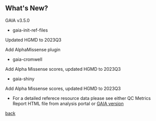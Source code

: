 ## What's New?

GAIA v3.5.0

* gaia-init-ref-files

Updated HGMD to 2023Q3

Add AlphaMissense plugin

* gaia-cromwell

Add Alpha Missense scores, updated HGMD to 2023Q3

* gaia-shiny

Add Alpha Missense scores, updated HGMD to 2023Q3

* For a detailed referece resource data please see either QC Metrics Report HTML file from analysis portal or [GAIA version](./another-page_3.5.1_GAIA_version.html)

[back](./)
